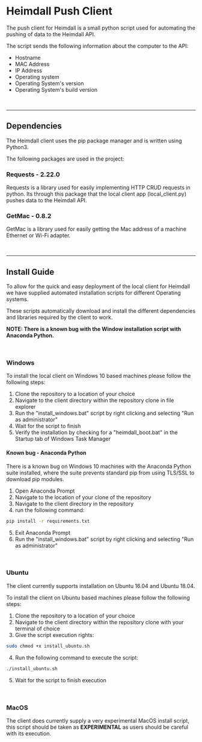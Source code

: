 # Heimdall Push Client
The push client for Heimdall is a small python script used for automating the pushing of data to the Heimdall API.

The script sends the following information about the computer to the API:
* Hostname
* MAC Address
* IP Address
* Operating system
* Operating System's version
* Operating System's build version

<br>

---

## Dependencies
The Heimdall client uses the pip package manager and is written using Python3.

The following packages are used in the project:

### Requests - 2.22.0
Requests is a library used for easily implementing HTTP CRUD requests in python. Its through this package that the local client app (local_client.py) pushes data to the Heimdall API.

### GetMac - 0.8.2
GetMac is a library used for easily getting the Mac address of a machine Ethernet or Wi-Fi adapter.

<br>

---

## Install Guide
To allow for the quick and easy deployment of the local client for Heimdall we have supplied automated installation scripts for different Operating systems.

These scripts automatically download and install the different dependencies and libraries required by the client to work.

**NOTE: There is a known bug with the Window installation script with Anaconda Python.**

<br>

### Windows
To install the local client on Windows 10 based machines please follow the following steps:
1. Clone the repository to a location of your choice
2. Navigate to the client directory within the repository clone in file explorer
3. Run the "install_windows.bat" script by right clicking and selecting "Run as administrator"
4. Wait for the script to finish
5. Verify the installation by checking for a "heimdall_boot.bat" in the Startup tab of Windows Task Manager

#### Known bug - Anaconda Python
There is a known bug on Windows 10 machines with the Anaconda Python suite installed, where the suite prevents standard pip from using TLS/SSL to download pip modules.
1. Open Anaconda Prompt
2. Navigate to the location of your clone of the repository
3. Navigate to the client directory in the repository
4. run the following command:
```bash
pip install -r requirements.txt
```
5. Exit Anaconda Prompt
6. Run the "install_windows.bat" script by right clicking and selecting "Run as administrator"

<br>

### Ubuntu
The client currently supports installation on Ubuntu 16.04 and Ubuntu 18.04.

To install the client on Ubuntu based machines please follow the following steps:
1. Clone the repository to a location of your choice
2. Navigate to the client directory within the repository clone with your terminal of choice
3. Give the script execution rights:
```bash
sudo chmod +x install_ubuntu.sh
```
4. Run the following command to execute the script:
```bash
./install_ubuntu.sh
```
5. Wait for the script to finish execution

<br>

### MacOS
The client does currently supply a very experimental MacOS install script, this script should be taken as <b>EXPERIMENTAL</b> as users should be careful with its execution.
